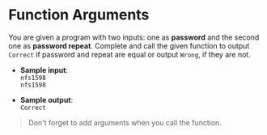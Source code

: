 # Function Arguments

You are given a program with two inputs: one as **password** and the second one as **password repeat**. Complete and call the given function to output `Correct` if password and repeat are equal or output `Wrong`, if they are not.

- **Sample input**:  
`nfs1598`   
`nfs1598`  

- **Sample output**:  
`Correct`

>Don't forget to add arguments when you call the function.